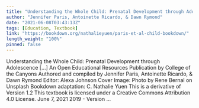 ```yaml
---
title: "Understanding the Whole Child: Prenatal Development through Adolescence"
author: "Jennifer Paris, Antoinette Ricardo, & Dawn Rymond"
date: "2021-06-08T03:43:13Z"
tags: [Education, Textbook]
link: "https://bookdown.org/nathalieyuen/paris-et-al-child-bookdown/"
length_weight: "100%"
pinned: false
---
```


Understanding the Whole Child: Prenatal Development through Adolescence [...] An Open Educational Resources Publication by College of the Canyons Authored and compiled by Jennifer Paris, Antoinette Ricardo, & Dawn Rymond Editor: Alexa Johnson Cover Image: Photo by Rene Bernal on Unsplash Bookdown adaptation: C. Nathalie Yuen This is a derivative of Version 1.2 This textbook is licensed under a Creative Commons Attribution 4.0 License. June 7, 2021 2019 - Version ...
